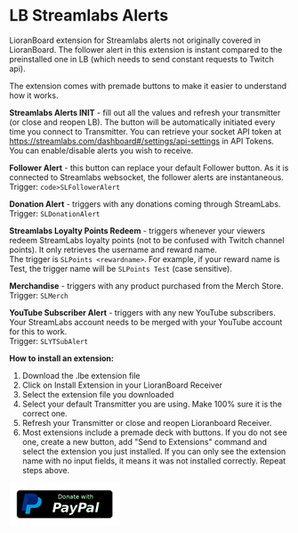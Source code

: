 # LB Streamlabs Alerts
 LioranBoard extension for Streamlabs alerts not originally covered in LioranBoard. The follower alert in this extension is instant compared to the preinstalled one in LB (which needs to send constant requests to Twitch api).        

The extension comes with premade buttons to make it easier to understand how it works.    

**Streamlabs Alerts INIT** - fill out all the values and refresh your transmitter (or close and reopen LB). The button will be automatically initiated every time you connect to Transmitter. You can retrieve your socket API token at https://streamlabs.com/dashboard#/settings/api-settings  in API Tokens. You can enable/disable alerts you wish to receive.

**Follower Alert** - this button can replace your default Follower button. As it is connected to Streamlabs websocket, the follower alerts are instantaneous.     
Trigger: `code>SLFollowerAlert`

**Donation Alert** - triggers with any donations coming through StreamLabs. 
Trigger: `SLDonationAlert`  

**Streamlabs Loyalty Points Redeem** - triggers whenever your viewers redeem StreamLabs loyalty points (not to be confused with Twitch channel points). It only retrieves the username and reward name.    
The trigger is `SLPoints <rewardname>`. For example, if your reward name is Test, the trigger name will be `SLPoints Test` (case sensitive).

**Merchandise** - triggers with any product purchased from the Merch Store.    
Trigger: `SLMerch`

**YouTube Subscriber Alert** - triggers with any new YouTube subscribers. Your StreamLabs account needs to be merged with your YouTube account for this to work.      
Trigger: `SLYTSubAlert`


**How to install an extension:**
1. Download the .lbe extension file
2. Click on Install Extension in your LioranBoard Receiver
3. Select the extension file you downloaded 
4. Select your default Transmitter you are using. Make 100% sure it is the correct one. 
5. Refresh your Transmitter or close and reopen Lioranboard Receiver. 
6. Most extensions include a premade deck with buttons. If you do not see one, create a new button, add "Send to Extensions" command and select the extension you just installed. If you can only see the extension name with no input fields, it means it was not installed correctly. Repeat steps above.    

[![](https://github.com/christinna9031/LioranBoard-Files/blob/main/img/paypal.png?raw=true)](https://www.paypal.com/cgi-bin/webscr?cmd=_s-xclick&hosted_button_id=3YWXYQE3HKWHQ)
